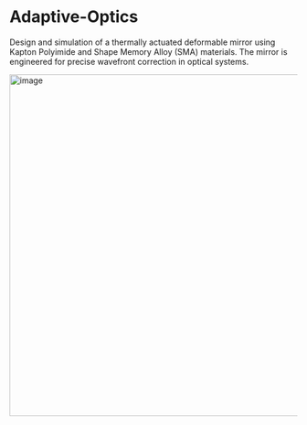 # Adaptive-Optics
Design and simulation of a thermally actuated deformable mirror using Kapton Polyimide and Shape Memory Alloy (SMA) materials. The mirror is engineered for precise wavefront correction in optical systems.

<img width="1099" height="598" alt="image" src="https://github.com/user-attachments/assets/266b9d42-3042-4209-8e1a-81eace607e01" />

